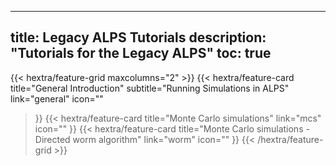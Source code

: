 
---
title: Legacy ALPS Tutorials
description: "Tutorials for the Legacy ALPS"
toc: true
---

{{< hextra/feature-grid maxcolumns="2" >}}
  {{< hextra/feature-card
    title="General Introduction"
    subtitle="Running Simulations in ALPS"
    link="general"
    icon=""
  >}}
  {{< hextra/feature-card
    title="Monte Carlo simulations"
    link="mcs"
    icon=""
  >}}
  {{< hextra/feature-card
    title="Monte Carlo simulations - Directed worm algorithm"
    link="worm"
    icon=""
  >}}
{{< /hextra/feature-grid >}}




